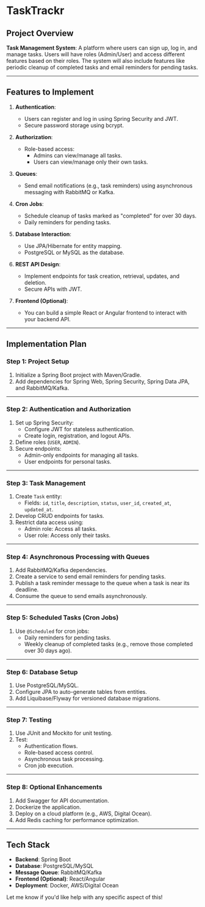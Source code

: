 # TaskTrackr

## **Project Overview**  
**Task Management System**: A platform where users can sign up, log in, and manage tasks. Users will have roles (Admin/User) and access different features based on their roles. The system will also include features like periodic cleanup of completed tasks and email reminders for pending tasks.  

---

## **Features to Implement**  

1. **Authentication**:  
   - Users can register and log in using Spring Security and JWT.
   - Secure password storage using bcrypt.

2. **Authorization**:  
   - Role-based access:  
     - Admins can view/manage all tasks.  
     - Users can view/manage only their own tasks.

3. **Queues**:  
   - Send email notifications (e.g., task reminders) using asynchronous messaging with RabbitMQ or Kafka.

4. **Cron Jobs**:  
   - Schedule cleanup of tasks marked as "completed" for over 30 days.
   - Daily reminders for pending tasks.

5. **Database Interaction**:  
   - Use JPA/Hibernate for entity mapping.
   - PostgreSQL or MySQL as the database.

6. **REST API Design**:  
   - Implement endpoints for task creation, retrieval, updates, and deletion.
   - Secure APIs with JWT.

7. **Frontend (Optional)**:  
   - You can build a simple React or Angular frontend to interact with your backend API.

---

## **Implementation Plan**  

### **Step 1: Project Setup**
1. Initialize a Spring Boot project with Maven/Gradle.
2. Add dependencies for Spring Web, Spring Security, Spring Data JPA, and RabbitMQ/Kafka.

---

### **Step 2: Authentication and Authorization**
1. Set up Spring Security:  
   - Configure JWT for stateless authentication.  
   - Create login, registration, and logout APIs.
2. Define roles (`USER`, `ADMIN`).
3. Secure endpoints:  
   - Admin-only endpoints for managing all tasks.
   - User endpoints for personal tasks.

---

### **Step 3: Task Management**
1. Create `Task` entity:  
   - Fields: `id`, `title`, `description`, `status`, `user_id`, `created_at`, `updated_at`.
2. Develop CRUD endpoints for tasks.
3. Restrict data access using:  
   - Admin role: Access all tasks.  
   - User role: Access only their tasks.

---

### **Step 4: Asynchronous Processing with Queues**
1. Add RabbitMQ/Kafka dependencies.  
2. Create a service to send email reminders for pending tasks.  
3. Publish a task reminder message to the queue when a task is near its deadline.  
4. Consume the queue to send emails asynchronously.

---

### **Step 5: Scheduled Tasks (Cron Jobs)**
1. Use `@Scheduled` for cron jobs:  
   - Daily reminders for pending tasks.  
   - Weekly cleanup of completed tasks (e.g., remove those completed over 30 days ago).

---

### **Step 6: Database Setup**
1. Use PostgreSQL/MySQL.
2. Configure JPA to auto-generate tables from entities.
3. Add Liquibase/Flyway for versioned database migrations.

---

### **Step 7: Testing**
1. Use JUnit and Mockito for unit testing.  
2. Test:  
   - Authentication flows.  
   - Role-based access control.  
   - Asynchronous task processing.  
   - Cron job execution.

---

### **Step 8: Optional Enhancements**
1. Add Swagger for API documentation.  
2. Dockerize the application.  
3. Deploy on a cloud platform (e.g., AWS, Digital Ocean).  
4. Add Redis caching for performance optimization.

---

## **Tech Stack**
- **Backend**: Spring Boot
- **Database**: PostgreSQL/MySQL
- **Message Queue**: RabbitMQ/Kafka
- **Frontend (Optional)**: React/Angular
- **Deployment**: Docker, AWS/Digital Ocean  

Let me know if you'd like help with any specific aspect of this!